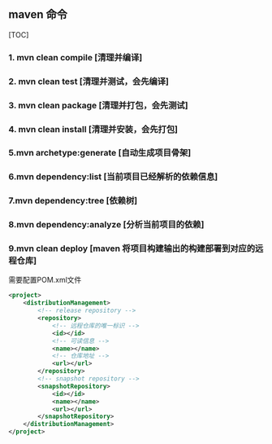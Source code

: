 ## maven 命令

[TOC]

### 1. mvn clean compile	 [清理并编译]

### 2. mvn clean test	 [清理并测试，会先编译]

### 3. mvn clean package	 [清理并打包，会先测试]

### 4. mvn clean install	[清理并安装，会先打包]


### 5.mvn archetype:generate  [自动生成项目骨架]

### 6.mvn dependency:list [当前项目已经解析的依赖信息]

### 7.mvn dependency:tree [依赖树] 

### 8.mvn dependency:analyze [分析当前项目的依赖]

### 9.mvn clean  deploy [maven 将项目构建输出的构建部署到对应的远程仓库]

需要配置POM.xml文件

```xml
<project>
	<distributionManagement>
		<!-- release repository -->
		<repository>
			<!-- 远程仓库的唯一标识 -->
			<id></id>
			<!-- 可读信息 -->
			<name></name>
			<!-- 仓库地址 -->
			<url></url>
		</repository>
		<!-- snapshot repository -->
		<snapshotRepository>
			<id></id>
			<name></name>
			<url></url>
		</snapshotRepository>
	</distributionManagement>
</project>
```
	 

